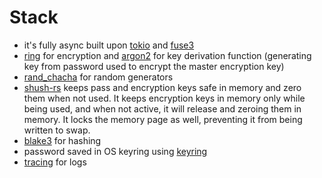 # Stack

- it's fully async built upon [tokio](https://crates.io/crates/tokio) and [fuse3](https://crates.io/crates/fuse3)
- [ring](https://crates.io/crates/ring) for encryption and [argon2](https://crates.io/crates/argon2) for key derivation
  function (generating key from password used to encrypt the master encryption key)
- [rand_chacha](https://crates.io/crates/rand_chacha) for random generators
- [shush-rs](https://crates.io/crates/shush-rs) keeps pass and encryption keys safe in memory and zero them when
  not used. It keeps encryption keys in memory only while being used, and when not active, it will release and zeroing
  them in memory. It locks the memory page as well, preventing it from being written to swap.
- [blake3](https://crates.io/crates/blake3) for hashing
- password saved in OS keyring using [keyring](https://crates.io/crates/keyring)
- [tracing](https://crates.io/crates/tracing) for logs
